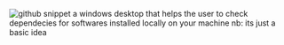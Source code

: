 ![github snippet](https://github.com/Rodent-Zimbabwe/Dependency-Checker/assets/79923742/0f429ef1-0be1-481b-b7f6-51d22dab5413)
a windows desktop that helps the user to check dependecies for softwares installed locally on your machine
nb: its just a basic idea
